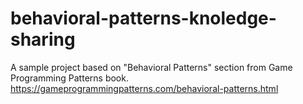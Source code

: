 # behavioral-patterns-knoledge-sharing
A sample project based on "Behavioral Patterns" section from Game Programming Patterns book. 
https://gameprogrammingpatterns.com/behavioral-patterns.html
